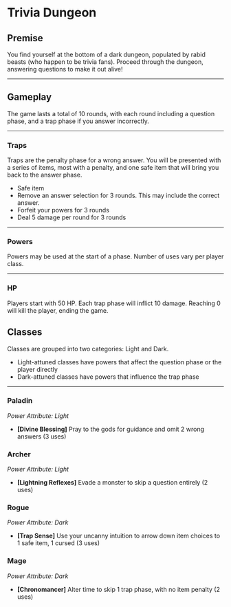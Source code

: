 # **Trivia Dungeon**
## **Premise**
You find yourself at the bottom of a dark dungeon, populated by rabid beasts (who happen to be trivia fans). Proceed through the dungeon, answering questions to make it out alive!

***

## **Gameplay**
The game lasts a total of 10 rounds, with each round including a question phase, and a trap phase if you answer incorrectly.

***
### **Traps**
Traps are the penalty phase for a wrong answer. You will be presented with a series of items, most with a penalty, and one safe item that will bring you back to the answer phase.

- Safe item
- Remove an answer selection for 3 rounds. This may include the correct answer.
- Forfeit your powers for 3 rounds
- Deal 5 damage per round for 3 rounds

***
### **Powers**
Powers may be used at the start of a phase. Number of uses vary per player class.

***
### **HP**
Players start with 50 HP. Each trap phase will inflict 10 damage. Reaching 0 will kill the player, ending the game. 

## **Classes**
Classes are grouped into two categories: Light and Dark.
- Light-attuned classes have powers that affect the question phase or the player directly
- Dark-attuned classes have powers that influence the trap phase
***

### **Paladin**
*Power Attribute: Light*
- **[Divine Blessing]** Pray to the gods for guidance and omit 2 wrong answers (3 uses)

### **Archer**
*Power Attribute: Light*
- **[Lightning Reflexes]** Evade a monster to skip a question entirely (2 uses)


### **Rogue**
*Power Attribute: Dark*
-  **[Trap Sense]** Use your uncanny intuition to arrow down item choices to 1 safe item, 1 cursed (3 uses)

### **Mage**
*Power Attribute: Dark*
- **[Chronomancer]** Alter time to skip 1 trap phase, with no item penalty (2 uses)




